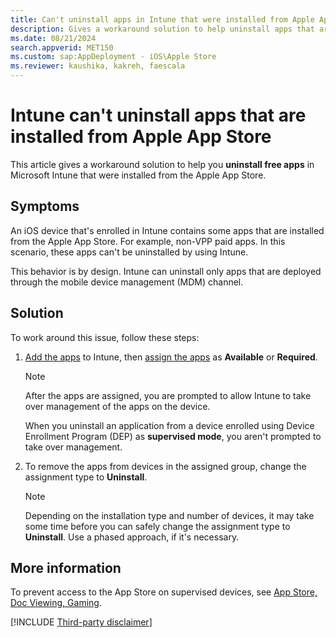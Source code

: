 ```yaml
---
title: Can't uninstall apps in Intune that were installed from Apple App Store
description: Gives a workaround solution to help uninstall apps that are installed from the Apple App Store can't be uninstalled in Intune.
ms.date: 08/21/2024
search.appverid: MET150
ms.custom: sap:AppDeployment - iOS\Apple Store
ms.reviewer: kaushika, kakreh, faescala
---
```

# Intune can't uninstall apps that are installed from Apple App Store

This article gives a workaround solution to help you **uninstall free apps** in Microsoft Intune that were installed from the Apple App Store.

## Symptoms

An iOS device that's enrolled in Intune contains some apps that are installed from the Apple App Store. For example, non-VPP paid apps. In this scenario, these apps can't be uninstalled by using Intune.

This behavior is by design. Intune can uninstall only apps that are deployed through the mobile device management (MDM) channel.

## Solution

To work around this issue, follow these steps:

1. [Add the apps](/mem/intune/apps/store-apps-ios) to Intune, then [assign the apps](/mem/intune/apps/apps-deploy) as **Available** or **Required**.

    > [!NOTE]
    > After the apps are assigned, you are prompted to allow Intune to take over management of the apps on the device.
    > 
    > When you uninstall an application from a device enrolled using Device Enrollment Program (DEP) as **supervised mode**, you aren't prompted to take over management.

2. To remove the apps from devices in the assigned group, change the assignment type to **Uninstall**.

    > [!NOTE]
    > Depending on the installation type and number of devices, it may take some time before you can safely change the assignment type to **Uninstall**. Use a phased approach, if it's necessary.

## More information

To prevent access to the App Store on supervised devices, see [App Store, Doc Viewing, Gaming](/mem/intune/configuration/device-restrictions-ios#app-store-doc-viewing-gaming).

[!INCLUDE [Third-party disclaimer](../../../includes/third-party-disclaimer.md)]
